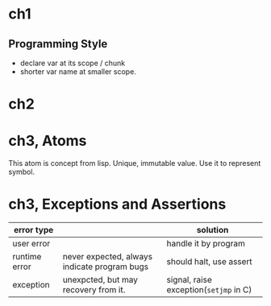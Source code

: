 # ch1
## Programming Style

- declare var at its scope / chunk
- shorter var name at smaller scope.

# ch2

# ch3, Atoms

This atom is concept from lisp. Unique, immutable value. Use it to represent symbol.

# ch3, Exceptions and Assertions

| error type    |                                              | solution                |
|---------------|----------------------------------------------|-------------------------|
| user error    |                                              | handle it by program    |
| runtime error | never expected, always indicate program bugs | should halt, use assert |
| exception     | unexpcted, but may recovery from it.         | signal, raise exception(`setjmp` in C) |
